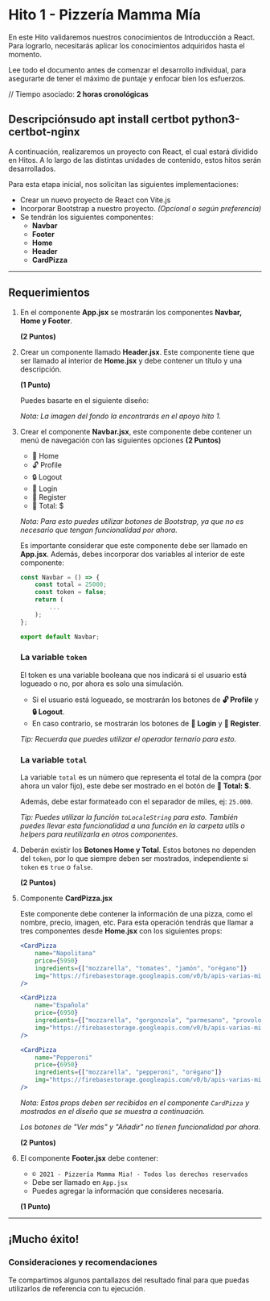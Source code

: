 # Hito 1 - Pizzería Mamma Mía

En este Hito validaremos nuestros conocimientos de Introducción a React. Para lograrlo, necesitarás aplicar los conocimientos adquiridos hasta el momento.

Lee todo el documento antes de comenzar el desarrollo individual, para asegurarte de tener el máximo de puntaje y enfocar bien los esfuerzos.

// Tiempo asociado: **2 horas cronológicas**

## Descripciónsudo apt install certbot python3-certbot-nginx

A continuación, realizaremos un proyecto con React, el cual estará dividido en Hitos. A lo largo de las distintas unidades de contenido, estos hitos serán desarrollados.

Para esta etapa inicial, nos solicitan las siguientes implementaciones:

- Crear un nuevo proyecto de React con Vite.js
- Incorporar Bootstrap a nuestro proyecto. _(Opcional o según preferencia)_
- Se tendrán los siguientes componentes:
  - **Navbar**
  - **Footer**
  - **Home**
  - **Header**
  - **CardPizza**

---

## Requerimientos

1. En el componente **App.jsx** se mostrarán los componentes **Navbar, Home y Footer**.

   **(2 Puntos)**

2. Crear un componente llamado **Header.jsx**. Este componente tiene que ser llamado al interior de **Home.jsx** y debe contener un título y una descripción.

   **(1 Punto)**

   Puedes basarte en el siguiente diseño:

   _Nota: La imagen del fondo la encontrarás en el apoyo hito 1._

3. Crear el componente **Navbar.jsx**, este componente debe contener un menú de navegación con las siguientes opciones **(2 Puntos)**

   - 🍕 Home
   - 🔓 Profile
   - 🔒 Logout
   - 🔐 Login
   - 🔐 Register
   - 🛒 Total: $

   _Nota: Para esto puedes utilizar botones de Bootstrap, ya que no es necesario que tengan funcionalidad por ahora._

   Es importante considerar que este componente debe ser llamado en **App.jsx**. Además, debes incorporar dos variables al interior de este componente:

   ```jsx
   const Navbar = () => {
       const total = 25000;
       const token = false;
       return (
           ...
       );
   };

   export default Navbar;
   ```

   ### La variable `token`

   El token es una variable booleana que nos indicará si el usuario está logueado o no, por ahora es solo una simulación.

   - Si el usuario está logueado, se mostrarán los botones de **🔓 Profile** y **🔒 Logout**.
   - En caso contrario, se mostrarán los botones de **🔐 Login** y **🔐 Register**.

   _Tip: Recuerda que puedes utilizar el operador ternario para esto._

   ### La variable `total`

   La variable `total` es un número que representa el total de la compra (por ahora un valor fijo), este debe ser mostrado en el botón de **🛒 Total: $**.

   Además, debe estar formateado con el separador de miles, ej: `25.000`.

   _Tip: Puedes utilizar la función `toLocaleString` para esto. También puedes llevar esta funcionalidad a una función en la carpeta utils o helpers para reutilizarla en otros componentes._

4. Deberán existir los **Botones Home y Total**. Estos botones no dependen del `token`, por lo que siempre deben ser mostrados, independiente si `token` es `true` o `false`.

   **(2 Puntos)**

5. Componente **CardPizza.jsx**

   Este componente debe contener la información de una pizza, como el nombre, precio, imagen, etc. Para esta operación tendrás que llamar a tres componentes desde **Home.jsx** con los siguientes props:

   ```jsx
   <CardPizza
       name="Napolitana"
       price={5950}
       ingredients={["mozzarella", "tomates", "jamón", "orégano"]}
       img="https://firebasestorage.googleapis.com/v0/b/apis-varias-mias.appspot.com/o/pizzeria%2Fpizza-1239077_640_cl.jpg?alt=media&token=6a9a33da-5c00-49d4-9080-784dcc87ec2c"
   />

   <CardPizza
       name="Española"
       price={6950}
       ingredients={["mozzarella", "gorgonzola", "parmesano", "provolone"]}
       img="https://firebasestorage.googleapis.com/v0/b/apis-varias-mias.appspot.com/o/pizzeria%2Fcheese-164872_640_com.jpg?alt=media&token=18b2b821-4d0d-43f2-a1c6-8c57bc388fab"
   />

   <CardPizza
       name="Pepperoni"
       price={6950}
       ingredients={["mozzarella", "pepperoni", "orégano"]}
       img="https://firebasestorage.googleapis.com/v0/b/apis-varias-mias.appspot.com/o/pizzeria%2Fpizza-1239077_640_com.jpg?alt=media&token=e7cde87a-08d5-4040-ac54-90f6c31eb3e3"
   />
   ```

   _Nota: Estos props deben ser recibidos en el componente `CardPizza` y mostrados en el diseño que se muestra a continuación._

   _Los botones de "Ver más" y "Añadir" no tienen funcionalidad por ahora._

   **(2 Puntos)**

6. El componente **Footer.jsx** debe contener:

   - `© 2021 - Pizzería Mamma Mia! - Todos los derechos reservados`
   - Debe ser llamado en `App.jsx`
   - Puedes agregar la información que consideres necesaria.

   **(1 Punto)**

---

## ¡Mucho éxito!

### Consideraciones y recomendaciones

Te compartimos algunos pantallazos del resultado final para que puedas utilizarlos de referencia con tu ejecución.
